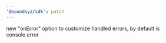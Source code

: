 ```yaml
---
'@soundxyz/sdk': patch
---
```


new "onError" option to customize handled errors, by default is console.error
